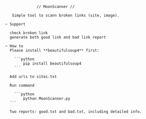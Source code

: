                  // MoonScanner //
                  
       Simple tool to scann broken links (site, image).
       
    ~ Support
    
      check broken link
      generate both good link and bad link report
      
    ~ How to
      Please install **beautifulsoup4** first:
        
        ```python
            pip install beautifulsoup4
        ```
        
      Add urls to sites.txt
        
      Run command
        
        ```python
            python MoonScanner.py
      ```
      
      Two reports: good.txt and bad.txt, including detailed info.
